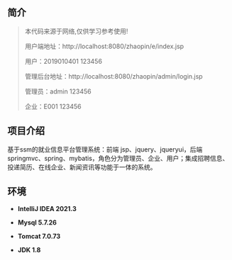 ## 简介

> 本代码来源于网络,仅供学习参考使用!
> 
> 用户端地址：http://localhost:8080/zhaopin/e/index.jsp
> 
> 用户：2019010401 123456
> 
> 管理后台地址：http://localhost:8080/zhaopin/admin/login.jsp
> 
> 管理员：admin 123456
> 
> 企业：E001 123456
>

## 项目介绍
基于ssm的就业信息平台管理系统：前端 jsp、jquery、jqueryui，后端 springmvc、spring、mybatis，角色分为管理员、企业、用户；集成招聘信息、投递简历、在线企业、新闻资讯等功能于一体的系统。


## 环境

- <b>IntelliJ IDEA 2021.3</b>

- <b>Mysql 5.7.26</b>

- <b>Tomcat 7.0.73</b>

- <b>JDK 1.8</b>

